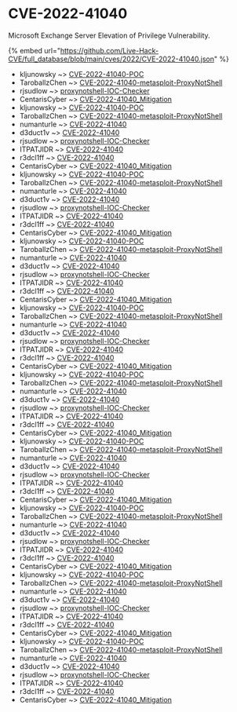# CVE-2022-41040

Microsoft Exchange Server Elevation of Privilege Vulnerability.

{% embed url="https://github.com/Live-Hack-CVE/full_database/blob/main/cves/2022/CVE-2022-41040.json" %}


* kljunowsky ~> [CVE-2022-41040-POC](https://www.alice-snow.ru/2022/database/cve-2022-41040/cve-2022-41040-poc-kljunowsky)
* TaroballzChen ~> [CVE-2022-41040-metasploit-ProxyNotShell](https://www.alice-snow.ru/2022/database/cve-2022-41040/cve-2022-41040-metasploit-proxynotshell-taroballzchen)
* rjsudlow ~> [proxynotshell-IOC-Checker](https://www.alice-snow.ru/2022/database/cve-2022-41040/proxynotshell-ioc-checker-rjsudlow)
* CentarisCyber ~> [CVE-2022-41040_Mitigation](https://www.alice-snow.ru/2022/database/cve-2022-41040/cve-2022-41040_mitigation-centariscyber)
* kljunowsky ~> [CVE-2022-41040-POC](https://www.alice-snow.ru/2022/database/cve-2022-41040/cve-2022-41040-poc-kljunowsky)
* TaroballzChen ~> [CVE-2022-41040-metasploit-ProxyNotShell](https://www.alice-snow.ru/2022/database/cve-2022-41040/cve-2022-41040-metasploit-proxynotshell-taroballzchen)
* numanturle ~> [CVE-2022-41040](https://www.alice-snow.ru/2022/database/cve-2022-41040/cve-2022-41040-numanturle)
* d3duct1v ~> [CVE-2022-41040](https://www.alice-snow.ru/2022/database/cve-2022-41040/cve-2022-41040-d3duct1v)
* rjsudlow ~> [proxynotshell-IOC-Checker](https://www.alice-snow.ru/2022/database/cve-2022-41040/proxynotshell-ioc-checker-rjsudlow)
* ITPATJIDR ~> [CVE-2022-41040](https://www.alice-snow.ru/2022/database/cve-2022-41040/cve-2022-41040-itpatjidr)
* r3dcl1ff ~> [CVE-2022-41040](https://www.alice-snow.ru/2022/database/cve-2022-41040/cve-2022-41040-r3dcl1ff)
* CentarisCyber ~> [CVE-2022-41040_Mitigation](https://www.alice-snow.ru/2022/database/cve-2022-41040/cve-2022-41040_mitigation-centariscyber)
* kljunowsky ~> [CVE-2022-41040-POC](https://www.alice-snow.ru/2022/database/cve-2022-41040/cve-2022-41040-poc-kljunowsky)
* TaroballzChen ~> [CVE-2022-41040-metasploit-ProxyNotShell](https://www.alice-snow.ru/2022/database/cve-2022-41040/cve-2022-41040-metasploit-proxynotshell-taroballzchen)
* numanturle ~> [CVE-2022-41040](https://www.alice-snow.ru/2022/database/cve-2022-41040/cve-2022-41040-numanturle)
* d3duct1v ~> [CVE-2022-41040](https://www.alice-snow.ru/2022/database/cve-2022-41040/cve-2022-41040-d3duct1v)
* rjsudlow ~> [proxynotshell-IOC-Checker](https://www.alice-snow.ru/2022/database/cve-2022-41040/proxynotshell-ioc-checker-rjsudlow)
* ITPATJIDR ~> [CVE-2022-41040](https://www.alice-snow.ru/2022/database/cve-2022-41040/cve-2022-41040-itpatjidr)
* r3dcl1ff ~> [CVE-2022-41040](https://www.alice-snow.ru/2022/database/cve-2022-41040/cve-2022-41040-r3dcl1ff)
* CentarisCyber ~> [CVE-2022-41040_Mitigation](https://www.alice-snow.ru/2022/database/cve-2022-41040/cve-2022-41040_mitigation-centariscyber)
* kljunowsky ~> [CVE-2022-41040-POC](https://www.alice-snow.ru/2022/database/cve-2022-41040/cve-2022-41040-poc-kljunowsky)
* TaroballzChen ~> [CVE-2022-41040-metasploit-ProxyNotShell](https://www.alice-snow.ru/2022/database/cve-2022-41040/cve-2022-41040-metasploit-proxynotshell-taroballzchen)
* numanturle ~> [CVE-2022-41040](https://www.alice-snow.ru/2022/database/cve-2022-41040/cve-2022-41040-numanturle)
* d3duct1v ~> [CVE-2022-41040](https://www.alice-snow.ru/2022/database/cve-2022-41040/cve-2022-41040-d3duct1v)
* rjsudlow ~> [proxynotshell-IOC-Checker](https://www.alice-snow.ru/2022/database/cve-2022-41040/proxynotshell-ioc-checker-rjsudlow)
* ITPATJIDR ~> [CVE-2022-41040](https://www.alice-snow.ru/2022/database/cve-2022-41040/cve-2022-41040-itpatjidr)
* r3dcl1ff ~> [CVE-2022-41040](https://www.alice-snow.ru/2022/database/cve-2022-41040/cve-2022-41040-r3dcl1ff)
* CentarisCyber ~> [CVE-2022-41040_Mitigation](https://www.alice-snow.ru/2022/database/cve-2022-41040/cve-2022-41040_mitigation-centariscyber)
* kljunowsky ~> [CVE-2022-41040-POC](https://www.alice-snow.ru/2022/database/cve-2022-41040/cve-2022-41040-poc-kljunowsky)
* TaroballzChen ~> [CVE-2022-41040-metasploit-ProxyNotShell](https://www.alice-snow.ru/2022/database/cve-2022-41040/cve-2022-41040-metasploit-proxynotshell-taroballzchen)
* numanturle ~> [CVE-2022-41040](https://www.alice-snow.ru/2022/database/cve-2022-41040/cve-2022-41040-numanturle)
* d3duct1v ~> [CVE-2022-41040](https://www.alice-snow.ru/2022/database/cve-2022-41040/cve-2022-41040-d3duct1v)
* rjsudlow ~> [proxynotshell-IOC-Checker](https://www.alice-snow.ru/2022/database/cve-2022-41040/proxynotshell-ioc-checker-rjsudlow)
* ITPATJIDR ~> [CVE-2022-41040](https://www.alice-snow.ru/2022/database/cve-2022-41040/cve-2022-41040-itpatjidr)
* r3dcl1ff ~> [CVE-2022-41040](https://www.alice-snow.ru/2022/database/cve-2022-41040/cve-2022-41040-r3dcl1ff)
* CentarisCyber ~> [CVE-2022-41040_Mitigation](https://www.alice-snow.ru/2022/database/cve-2022-41040/cve-2022-41040_mitigation-centariscyber)
* kljunowsky ~> [CVE-2022-41040-POC](https://www.alice-snow.ru/2022/database/cve-2022-41040/cve-2022-41040-poc-kljunowsky)
* TaroballzChen ~> [CVE-2022-41040-metasploit-ProxyNotShell](https://www.alice-snow.ru/2022/database/cve-2022-41040/cve-2022-41040-metasploit-proxynotshell-taroballzchen)
* numanturle ~> [CVE-2022-41040](https://www.alice-snow.ru/2022/database/cve-2022-41040/cve-2022-41040-numanturle)
* d3duct1v ~> [CVE-2022-41040](https://www.alice-snow.ru/2022/database/cve-2022-41040/cve-2022-41040-d3duct1v)
* rjsudlow ~> [proxynotshell-IOC-Checker](https://www.alice-snow.ru/2022/database/cve-2022-41040/proxynotshell-ioc-checker-rjsudlow)
* ITPATJIDR ~> [CVE-2022-41040](https://www.alice-snow.ru/2022/database/cve-2022-41040/cve-2022-41040-itpatjidr)
* r3dcl1ff ~> [CVE-2022-41040](https://www.alice-snow.ru/2022/database/cve-2022-41040/cve-2022-41040-r3dcl1ff)
* CentarisCyber ~> [CVE-2022-41040_Mitigation](https://www.alice-snow.ru/2022/database/cve-2022-41040/cve-2022-41040_mitigation-centariscyber)
* kljunowsky ~> [CVE-2022-41040-POC](https://www.alice-snow.ru/2022/database/cve-2022-41040/cve-2022-41040-poc-kljunowsky)
* TaroballzChen ~> [CVE-2022-41040-metasploit-ProxyNotShell](https://www.alice-snow.ru/2022/database/cve-2022-41040/cve-2022-41040-metasploit-proxynotshell-taroballzchen)
* numanturle ~> [CVE-2022-41040](https://www.alice-snow.ru/2022/database/cve-2022-41040/cve-2022-41040-numanturle)
* d3duct1v ~> [CVE-2022-41040](https://www.alice-snow.ru/2022/database/cve-2022-41040/cve-2022-41040-d3duct1v)
* rjsudlow ~> [proxynotshell-IOC-Checker](https://www.alice-snow.ru/2022/database/cve-2022-41040/proxynotshell-ioc-checker-rjsudlow)
* ITPATJIDR ~> [CVE-2022-41040](https://www.alice-snow.ru/2022/database/cve-2022-41040/cve-2022-41040-itpatjidr)
* r3dcl1ff ~> [CVE-2022-41040](https://www.alice-snow.ru/2022/database/cve-2022-41040/cve-2022-41040-r3dcl1ff)
* CentarisCyber ~> [CVE-2022-41040_Mitigation](https://www.alice-snow.ru/2022/database/cve-2022-41040/cve-2022-41040_mitigation-centariscyber)
* kljunowsky ~> [CVE-2022-41040-POC](https://www.alice-snow.ru/2022/database/cve-2022-41040/cve-2022-41040-poc-kljunowsky)
* TaroballzChen ~> [CVE-2022-41040-metasploit-ProxyNotShell](https://www.alice-snow.ru/2022/database/cve-2022-41040/cve-2022-41040-metasploit-proxynotshell-taroballzchen)
* numanturle ~> [CVE-2022-41040](https://www.alice-snow.ru/2022/database/cve-2022-41040/cve-2022-41040-numanturle)
* d3duct1v ~> [CVE-2022-41040](https://www.alice-snow.ru/2022/database/cve-2022-41040/cve-2022-41040-d3duct1v)
* rjsudlow ~> [proxynotshell-IOC-Checker](https://www.alice-snow.ru/2022/database/cve-2022-41040/proxynotshell-ioc-checker-rjsudlow)
* ITPATJIDR ~> [CVE-2022-41040](https://www.alice-snow.ru/2022/database/cve-2022-41040/cve-2022-41040-itpatjidr)
* r3dcl1ff ~> [CVE-2022-41040](https://www.alice-snow.ru/2022/database/cve-2022-41040/cve-2022-41040-r3dcl1ff)
* CentarisCyber ~> [CVE-2022-41040_Mitigation](https://www.alice-snow.ru/2022/database/cve-2022-41040/cve-2022-41040_mitigation-centariscyber)
* kljunowsky ~> [CVE-2022-41040-POC](https://www.alice-snow.ru/2022/database/cve-2022-41040/cve-2022-41040-poc-kljunowsky)
* TaroballzChen ~> [CVE-2022-41040-metasploit-ProxyNotShell](https://www.alice-snow.ru/2022/database/cve-2022-41040/cve-2022-41040-metasploit-proxynotshell-taroballzchen)
* numanturle ~> [CVE-2022-41040](https://www.alice-snow.ru/2022/database/cve-2022-41040/cve-2022-41040-numanturle)
* d3duct1v ~> [CVE-2022-41040](https://www.alice-snow.ru/2022/database/cve-2022-41040/cve-2022-41040-d3duct1v)
* rjsudlow ~> [proxynotshell-IOC-Checker](https://www.alice-snow.ru/2022/database/cve-2022-41040/proxynotshell-ioc-checker-rjsudlow)
* ITPATJIDR ~> [CVE-2022-41040](https://www.alice-snow.ru/2022/database/cve-2022-41040/cve-2022-41040-itpatjidr)
* r3dcl1ff ~> [CVE-2022-41040](https://www.alice-snow.ru/2022/database/cve-2022-41040/cve-2022-41040-r3dcl1ff)
* CentarisCyber ~> [CVE-2022-41040_Mitigation](https://www.alice-snow.ru/2022/database/cve-2022-41040/cve-2022-41040_mitigation-centariscyber)
* kljunowsky ~> [CVE-2022-41040-POC](https://www.alice-snow.ru/2022/database/cve-2022-41040/cve-2022-41040-poc-kljunowsky)
* TaroballzChen ~> [CVE-2022-41040-metasploit-ProxyNotShell](https://www.alice-snow.ru/2022/database/cve-2022-41040/cve-2022-41040-metasploit-proxynotshell-taroballzchen)
* numanturle ~> [CVE-2022-41040](https://www.alice-snow.ru/2022/database/cve-2022-41040/cve-2022-41040-numanturle)
* d3duct1v ~> [CVE-2022-41040](https://www.alice-snow.ru/2022/database/cve-2022-41040/cve-2022-41040-d3duct1v)
* rjsudlow ~> [proxynotshell-IOC-Checker](https://www.alice-snow.ru/2022/database/cve-2022-41040/proxynotshell-ioc-checker-rjsudlow)
* ITPATJIDR ~> [CVE-2022-41040](https://www.alice-snow.ru/2022/database/cve-2022-41040/cve-2022-41040-itpatjidr)
* r3dcl1ff ~> [CVE-2022-41040](https://www.alice-snow.ru/2022/database/cve-2022-41040/cve-2022-41040-r3dcl1ff)
* CentarisCyber ~> [CVE-2022-41040_Mitigation](https://www.alice-snow.ru/2022/database/cve-2022-41040/cve-2022-41040_mitigation-centariscyber)